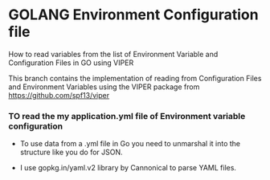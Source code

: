 # GOLANG Environment Configuration file



How to read variables from the list of Environment Variable and Configuration Files in GO using VIPER

This branch contains the implementation of reading from Configuration Files and Environment Variables using the VIPER package from https://github.com/spf13/viper



### TO read the my application.yml file of Environment variable configuration 

* To use data from a .yml file in Go you need to unmarshal it into the structure like you do for JSON.

* I use gopkg.in/yaml.v2 library by Cannonical to parse YAML files.